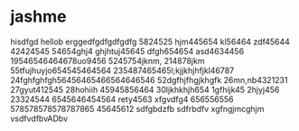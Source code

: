 # jashme
hisdfgd
hellob
erggedfgdfgdfgdfg
5824525
hjm445654
kl56464
zdf45644
42424545
54654ghj4
ghjhtuj45645
dfgh654654
asd4634456
19546546464678uo9456
5245754jknm,
214878jkm
55tfujhuyjo654545464564
235487465465l;kjjkhjhfjkl46787
24fghfghfgh56456465466564646546
52dgfhjfhgjkhgfk
26mn,nb4321231
27gyut412545
28hohiih
45945856464
30ljkhkhjh654
1gfhijk45
2hjyj456
23324544
6545646454564
rety4563
xfgvdfg4
656556556
578578578578787865
45645612
sdfgbdzfb
sdfrbdfv
xgfngjmcghjm
vsdfvdfbvADbv
